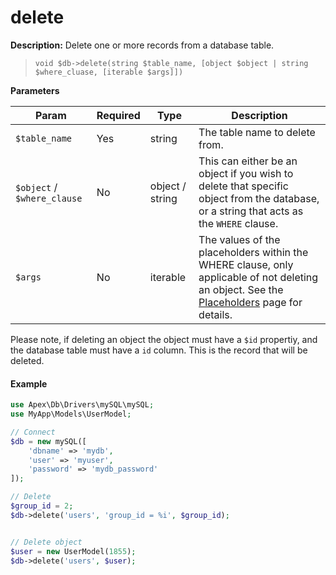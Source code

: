
# delete

**Description:** Delete one or more records from a database table.  

> `void $db->delete(string $table_name, [object $object | string $where_cluase, [iterable $args]])`


**Parameters**

Param | Required | Type | Description
------------- |------------- |------------- |------------- 
`$table_name` | Yes | string | The table name to delete from.
`$object` / `$where_clause` | No | object / string | This can either be an object if you wish to delete that specific object from the database, or a string that acts as the `WHERE` clause.
`$args` | No | iterable | The values of the placeholders within the WHERE clause, only applicable of not deleting an object.  See the [Placeholders](../placeholders.md) page for details.

Please note, if deleting an object the object must have a `$id` propertiy, and the database table must have a `id` column.  This is the record that will be deleted.


#### Example

~~~php
use Apex\Db\Drivers\mySQL\mySQL;
use MyApp\Models\UserModel;

// Connect
$db = new mySQL([
    'dbname' => 'mydb', 
    'user' => 'myuser', 
    'password' => 'mydb_password'
]);

// Delete
$group_id = 2;
$db->delete('users', 'group_id = %i', $group_id);


// Delete object
$user = new UserModel(1855);
$db->delete('users', $user);
~~~



